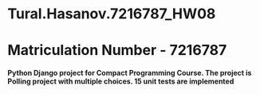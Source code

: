 # Tural.Hasanov.7216787_HW08

# Matriculation Number - 7216787

#### Python Django project for Compact Programming Course. The project is Polling project with multiple choices. 15 unit tests are implemented  
